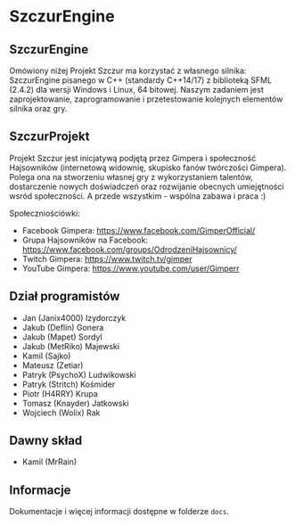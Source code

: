 
SzczurEngine
============



SzczurEngine
------------

Omówiony niżej Projekt Szczur ma korzystać z własnego silnika: SzczurEngine pisanego w C++ (standardy C++14/17) z biblioteką SFML (2.4.2) dla wersji Windows i Linux, 64 bitowej. Naszym zadaniem jest zaprojektowanie, zaprogramowanie i przetestowanie kolejnych elementów silnika oraz gry.



SzczurProjekt
-------------

Projekt Szczur jest inicjatywą podjętą przez Gimpera i społeczność Hajsowników (internetową widownię, skupisko fanów twórczości Gimpera). Polega ona na stworzeniu własnej gry z wykorzystaniem talentów, dostarczenie nowych doświadczeń oraz rozwijanie obecnych umiejętności wsród społeczności. A przede wszystkim - wspólna zabawa i praca :)

Społeczniościówki:

- Facebook Gimpera: https://www.facebook.com/GimperOfficial/
- Grupa Hajsowników na Facebook: https://www.facebook.com/groups/OdrodzeniHajsownicy/
- Twitch Gimpera: https://www.twitch.tv/gimper
- YouTube Gimpera: https://www.youtube.com/user/Gimperr



Dział programistów
------------------

* Jan (Janix4000) Izydorczyk
* Jakub (Deflin) Gonera
* Jakub (Mapet) Sordyl
* Jakub (MetRiko) Majewski
* Kamil (Sajko)
* Mateusz (Zetiar)
* Patryk (PsychoX) Ludwikowski
* Patryk (Stritch) Kośmider
* Piotr (H4RRY) Krupa
* Tomasz (Knayder) Jatkowski
* Wojciech (Wolix) Rak



Dawny skład
-----------

* Kamil (MrRain)



Informacje
----------

Dokumentacje i więcej informacji dostępne w folderze `docs`.
